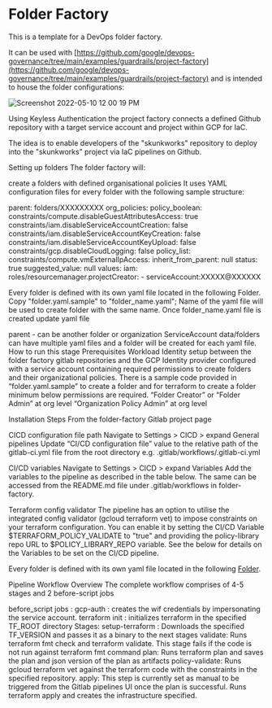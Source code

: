 # Folder Factory

This is a template for a DevOps folder factory.

It can be used with [https://github.com/google/devops-governance/tree/main/examples/guardrails/project-factory](https://github.com/google/devops-governance/tree/main/examples/guardrails/project-factory) and is intended to house the folder configurations:

![Screenshot 2022-05-10 12 00 19 PM](https://user-images.githubusercontent.com/94000358/224204373-f17024c0-1a2c-474b-82c2-affd8119cc05.png)

Using Keyless Authentication the project factory connects a defined Github repository with a target service account and project within GCP for IaC.

The idea is to enable developers of the "skunkworks" repository to deploy into the "skunkworks" project via IaC pipelines on Github.

Setting up folders
The folder factory will:

create a folders with defined organisational policies
It uses YAML configuration files for every folder with the following sample structure:

parent: folders/XXXXXXXXX
org_policies:
  policy_boolean:
    constraints/compute.disableGuestAttributesAccess: true
    constraints/iam.disableServiceAccountCreation: false
    constraints/iam.disableServiceAccountKeyCreation: false  
    constraints/iam.disableServiceAccountKeyUpload: false
    constraints/gcp.disableCloudLogging: false 
  policy_list:
    constraints/compute.vmExternalIpAccess:
      inherit_from_parent: null
      status: true
      suggested_value: null
      values:
iam:
  roles/resourcemanager.projectCreator:
    - serviceAccount:XXXXX@XXXXXX


Every folder is defined with its own yaml file located in the following Folder. Copy "folder.yaml.sample" to "folder_name.yaml"; Name of the yaml file will be used to create folder with the same name. Once folder_name.yaml file is created update yaml file

parent - can be another folder or organization
ServiceAccount data/folders can have multiple yaml files and a folder will be created for each yaml file.
How to run this stage
Prerequisites
Workload Identity setup between the folder factory gitlab repositories and the GCP Identity provider configured with a service account containing required permissions to create folders and their organizational policies. There is a sample code provided in “folder.yaml.sample” to create a folder and for terraform to create a folder minimum below permissions are required. “Folder Creator” or “Folder Admin” at org level “Organization Policy Admin” at org level

Installation Steps
From the folder-factory Gitlab project page

CICD configuration file path Navigate to Settings > CICD > expand General pipelines Update “CI/CD configuration file” value to the relative path of the gitlab-ci.yml file from the root directory e.g. .gitlab/workflows/.gitlab-ci.yml

CI/CD variables Navigate to Settings > CICD > expand Variables Add the variables to the pipeline as described in the table below. The same can be accessed from the README.md file under .gitlab/workflows in folder-factory.

Terraform config validator
The pipeline has an option to utilise the integrated config validator (gcloud terraform vet) to impose constraints on your terraform configuration. You can enable it by setting the CI/CD Variable $TERRAFORM_POLICY_VALIDATE to "true" and providing the policy-library repo URL to $POLICY_LIBRARY_REPO variable. See the below for details on the Variables to be set on the CI/CD pipeline.
      

Every folder is defined with its own yaml file located in the following [Folder](data/folder).

Pipeline Workflow Overview
The complete workflow comprises of 4-5 stages and 2 before-script jobs

before_script jobs :
gcp-auth : creates the wif credentials by impersonating the service account.
terraform init : initializes terraform in the specified TF_ROOT directory
Stages:
setup-terraform : Downloads the specified TF_VERSION and passes it as a binary to the next stages
validate: Runs terraform fmt check and terraform validate. This stage fails if the code is not run against terraform fmt command
plan: Runs terraform plan and saves the plan and json version of the plan as artifacts
policy-validate: Runs gcloud terraform vet against the terraform code with the constraints in the specified repository.
apply: This step is currently set as manual to be triggered from the Gitlab pipelines UI once the plan is successful. Runs terraform apply and creates the infrastructure specified.
